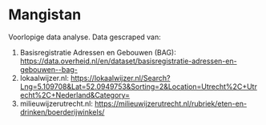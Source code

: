 # Mangistan

Voorlopige data analyse.
Data gescraped van:

1. Basisregistratie Adressen en Gebouwen (BAG): https://data.overheid.nl/en/dataset/basisregistratie-adressen-en-gebouwen--bag-
2. lokaalwijzer.nl: https://lokaalwijzer.nl/Search?Lng=5.109708&Lat=52.0949753&Sorting=2&Location=Utrecht%2C+Utrecht%2C+Nederland&Category=
3. milieuwijzerutrecht.nl: https://milieuwijzerutrecht.nl/rubriek/eten-en-drinken/boerderijwinkels/
